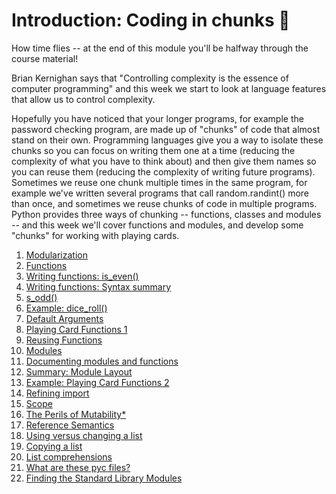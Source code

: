 # Introduction: Coding in chunks 🧱

How time flies -- at the end of this module you'll be halfway through the course material!

Brian Kernighan says that "Controlling complexity is the essence of computer programming" and this week we start to look at language features that allow us to control complexity.

Hopefully you have noticed that your longer programs, for example the password checking program, are made up of "chunks" of code that almost stand on their own. Programming languages give you a way to isolate these chunks so you can focus on writing them one at a time (reducing the complexity of what you have to think about) and then give them names so you can reuse them (reducing the complexity of writing future programs). Sometimes we reuse one chunk multiple times in the same program, for example we've written several programs that call random.randint() more than once, and sometimes we reuse chunks of code in multiple programs. Python provides three ways of chunking -- functions, classes and modules -- and this week we'll cover functions and modules, and develop some "chunks" for working with playing cards.


1. [Modularization](01-modularization.md)
1. [Functions](02-functions.md)
1. [Writing functions:
    is_even()](03-writing-functions-is_even.md)
1. [Writing functions: Syntax
    summary](04-writing-functions-syntax-summary.md)
1. [s_odd()](05-is_odd.md)
1. [Example:
    dice_roll()](06-example-dice_roll.md)
1. [Default
    Arguments](07-default-arguments.md)
1. [Playing Card Functions
    1](08-playing-card-functions-1.md)
1. [Reusing
    Functions](09-reusing-functions.md)
1. [Modules](10-modules.md)
1. [Documenting modules and
    functions](11-documenting-modules-and-functions.md)
1. [Summary: Module
    Layout](12-summary-module-layout.md)
1. [Example: Playing Card Functions
    2](13-example-playing-card-functions-2.md)
1. [Refining import](14-refining-import.md)
1. [Scope](15-scope.md)
1. [The Perils of
    Mutability*](16-the-perils-of-mutability.md)
1. [Reference
    Semantics](17-reference-semantics.md)
1. [Using versus changing a
    list](18-using-versus-changing-a-list.md)
1. [Copying a list](19-copying-a-list.md)
1. [List
    comprehensions](20-list-comprehensions.md)
1. [What are these pyc
    files?](21-what-are-these-pyc-files.md)
1. [Finding the Standard Library
    Modules](22-finding-the-standard-library-modules.md)
